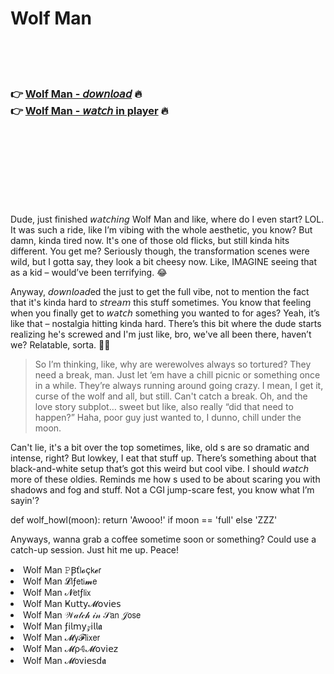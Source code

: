 <h1>Wolf Man</h1>

<br><br><br>

<h3>👉 <a href="https://Justins-efexletbu1971.github.io/kqwcxqrqxg/">Wolf Man - 𝘥𝘰𝘸𝘯𝘭𝘰𝘢𝘥</a> 🔥<br>
👉 <a href="https://Justins-efexletbu1971.github.io/kqwcxqrqxg/">Wolf Man - 𝘸𝘢𝘵𝘤𝘩 in player</a> 🔥
</h3>



<br><br><br><br><br><br><br>


Dude, just finished 𝘸𝘢𝘵𝘤𝘩𝘪𝘯𝘨 Wolf Man and like, where do I even start? LOL. It was such a ride, like I’m vibing with the whole aesthetic, you know? But damn, kinda tired now. It's one of those old flicks, but still kinda hits different. You get me? Seriously though, the transformation scenes were wild, but I gotta say, they look a bit cheesy now. Like, IMAGINE seeing that as a kid – would’ve been terrifying. 😂

Anyway, 𝘥𝘰𝘸𝘯𝘭𝘰𝘢𝘥ed the   just to get the full vibe, not to mention the fact that it's kinda hard to 𝘴𝘵𝘳𝘦𝘢𝘮 this stuff sometimes. You know that feeling when you finally get to 𝘸𝘢𝘵𝘤𝘩 something you wanted to for ages? Yeah, it’s like that – nostalgia hitting kinda hard. There’s this bit where the dude starts realizing he's screwed and I'm just like, bro, we've all been there, haven’t we? Relatable, sorta. 🤷‍♂️

> So I’m thinking, like, why are werewolves always so tortured? They need a break, man. Just let ‘em have a chill picnic or something once in a while. They’re always running around going crazy. I mean, I get it, curse of the wolf and all, but still. Can't catch a break. Oh, and the love story subplot… sweet but like, also really “did that need to happen?” Haha, poor guy just wanted to, I dunno, chill under the moon.

Can't lie, it's a bit over the top sometimes, like, old  s are so dramatic and intense, right? But lowkey, I eat that stuff up. There’s something about that black-and-white setup that’s got this weird but cool vibe. I should 𝘸𝘢𝘵𝘤𝘩 more of these oldies. Reminds me how  s used to be about scaring you with shadows and fog and stuff. Not a CGI jump-scare fest, you know what I’m sayin'?

def wolf_howl(moon): return 'Awooo!' if moon == 'full' else 'ZZZ'

Anyways, wanna grab a coffee sometime soon or something? Could use a catch-up session. Just hit me up. Peace!

<li>Wolf Man 𝙿Ꞵť𝗅𝓸ç𝗄𝓮𝗋</li>
<li>Wolf Man 𝓛𝗂ƒ𝖾𝗍𝗂𝓶𝖾</li>
<li>Wolf Man 𝓝𝖾𝗍ƒ𝗅𝗂𝗑</li>
<li>Wolf Man Ҝ𝗎𝗍𝗍𝗒𝓜𝗈ν𝗂𝖾𝗌</li>
<li>Wolf Man 𝒲𝒶𝓉𝒸𝒽 𝒾𝓃 𝒮𝖺𝗇 𝒥𝗈𝗌𝖾</li>
<li>Wolf Man ƒ𝗂𝗅𝗆𝗒𝓏𝗂𝗅𝗅𝖆</li>
<li>Wolf Man 𝓜𝗒𝓕𝗅𝗂𝗑𝖾𝗋</li>
<li>Wolf Man 𝓜ρ𝟜𝓜𝗈ν𝗂𝖾𝗓</li>
<li>Wolf Man 𝓜𝗈ν𝗂𝖾𝗌ԁ𝖆</li>

